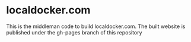 localdocker.com
==============
This is the middleman code to build localdocker.com. The built website is published under the gh-pages branch of this repository
